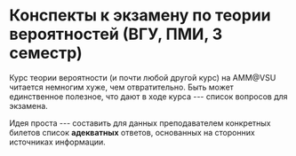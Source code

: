 Конспекты к экзамену по теории вероятностей (ВГУ, ПМИ, 3 семестр)
=================================================================

Курс теории вероятности (и почти любой другой курс) на AMM@VSU читается немногим хуже, чем отвратительно.
Быть может единственное полезное, что дают в ходе курса --- список вопросов для экзамена.

Идея проста --- составить для данных преподавателем конкретных билетов список **адекватных** ответов,
основанных на сторонних источниках информации.
